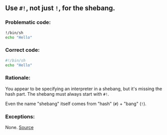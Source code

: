## Use `#!`, not just `!`, for the shebang.

### Problematic code:

```sh
!/bin/sh
echo "Hello"
```

### Correct code:

```sh
#!/bin/sh
echo "Hello"
```

### Rationale:

You appear to be specifying an interpreter in a shebang, but it's missing the hash part. The shebang must always start with `#!`. 

Even the name "shebang" itself comes from "hash" (`#`) + "bang" (`!`). 

### Exceptions:

None.
[Source](https://github.com/koalaman/shellcheck/wiki/SC1104)

